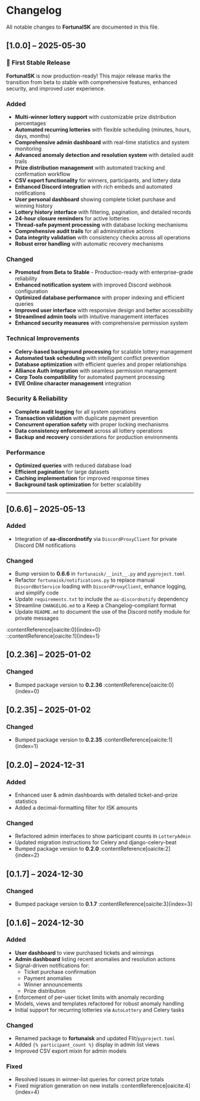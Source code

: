 # Changelog

All notable changes to **FortunaISK** are documented in this file.

## [1.0.0] – 2025-05-30

### 🎉 **First Stable Release**

**FortunaISK** is now production-ready! This major release marks the transition from beta to stable with comprehensive features, enhanced security, and improved user experience.

### Added

- **Multi-winner lottery support** with customizable prize distribution percentages
- **Automated recurring lotteries** with flexible scheduling (minutes, hours, days, months)
- **Comprehensive admin dashboard** with real-time statistics and system monitoring
- **Advanced anomaly detection and resolution system** with detailed audit trails
- **Prize distribution management** with automated tracking and confirmation workflow
- **CSV export functionality** for winners, participants, and lottery data
- **Enhanced Discord integration** with rich embeds and automated notifications
- **User personal dashboard** showing complete ticket purchase and winning history
- **Lottery history interface** with filtering, pagination, and detailed records
- **24-hour closure reminders** for active lotteries
- **Thread-safe payment processing** with database locking mechanisms
- **Comprehensive audit trails** for all administrative actions
- **Data integrity validation** with consistency checks across all operations
- **Robust error handling** with automatic recovery mechanisms

### Changed

- **Promoted from Beta to Stable** - Production-ready with enterprise-grade reliability
- **Enhanced notification system** with improved Discord webhook configuration
- **Optimized database performance** with proper indexing and efficient queries
- **Improved user interface** with responsive design and better accessibility
- **Streamlined admin tools** with intuitive management interfaces
- **Enhanced security measures** with comprehensive permission system

### Technical Improvements

- **Celery-based background processing** for scalable lottery management
- **Automated task scheduling** with intelligent conflict prevention
- **Database optimization** with efficient queries and proper relationships
- **Alliance Auth integration** with seamless permission management
- **Corp Tools compatibility** for automated payment processing
- **EVE Online character management** integration

### Security & Reliability

- **Complete audit logging** for all system operations
- **Transaction validation** with duplicate payment prevention
- **Concurrent operation safety** with proper locking mechanisms
- **Data consistency enforcement** across all lottery operations
- **Backup and recovery** considerations for production environments

### Performance

- **Optimized queries** with reduced database load
- **Efficient pagination** for large datasets
- **Caching implementation** for improved response times
- **Background task optimization** for better scalability

______________________________________________________________________

## [0.6.6] – 2025-05-13

### Added

- Integration of **aa-discordnotify** via `DiscordProxyClient` for private Discord DM notifications

### Changed

- Bump version to **0.6.6** in `fortunaisk/__init__.py` and `pyproject.toml`
- Refactor `fortuna­isk/notifications.py` to replace manual `DiscordBotService` loading with `DiscordProxyClient`, enhance logging, and simplify code
- Update `requirements.txt` to include the `aa-discordnotify` dependency
- Streamline `CHANGELOG.md` to a Keep a Changelog–compliant format
- Update `README.md` to document the use of the Discord notify module for private messages

:contentReference[oaicite:0]{index=0}\
::contentReference[oaicite:1]{index=1}

## [0.2.36] – 2025-01-02

### Changed

- Bumped package version to **0.2.36** :contentReference[oaicite:0]{index=0}

## [0.2.35] – 2025-01-02

### Changed

- Bumped package version to **0.2.35** :contentReference[oaicite:1]{index=1}

## [0.2.0] – 2024-12-31

### Added

- Enhanced user & admin dashboards with detailed ticket-and-prize statistics
- Added a decimal-formatting filter for ISK amounts

### Changed

- Refactored admin interfaces to show participant counts in `LotteryAdmin`
- Updated migration instructions for Celery and django-celery-beat
- Bumped package version to **0.2.0** :contentReference[oaicite:2]{index=2}

## [0.1.7] – 2024-12-30

### Changed

- Bumped package version to **0.1.7** :contentReference[oaicite:3]{index=3}

## [0.1.6] – 2024-12-30

### Added

- **User dashboard** to view purchased tickets and winnings
- **Admin dashboard** listing recent anomalies and resolution actions
- Signal-driven notifications for:
  - Ticket purchase confirmation
  - Payment anomalies
  - Winner announcements
  - Prize distribution
- Enforcement of per-user ticket limits with anomaly recording
- Models, views and templates refactored for robust anomaly handling
- Initial support for recurring lotteries via `AutoLottery` and Celery tasks

### Changed

- Renamed package to **fortunaisk** and updated Flit/`pyproject.toml`
- Added `{% participant_count %}` display in admin list views
- Improved CSV export mixin for admin models

### Fixed

- Resolved issues in winner-list queries for correct prize totals
- Fixed migration generation on new installs :contentReference[oaicite:4]{index=4}
